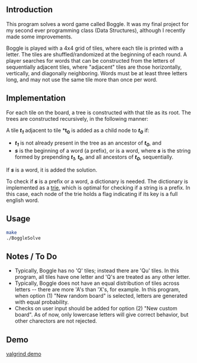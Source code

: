 ## Introduction

This program solves a word game called Boggle. It was my final project for my second ever programming class (Data Structures), although I recently made some improvements. 

Boggle is played with a 4x4 grid of tiles, where each tile is printed with a letter. The tiles are shuffled/randomized at the beginning of each round. A player searches for words that can be constructed from the letters of sequentially adjacent tiles, where "adjacent" tiles are those horizontally, vertically, and diagonally neighboring. Words must be at least three letters long, and may not use the same tile more than once per word.

## Implementation

For each tile on the board, a tree is constructed with that tile as its root. The trees are constructed recursively, in the following manner:

A tile ***t<sub>1</sub>*** adjacent to tile ***t<sub>0</sub>** is added as a child node to ***t<sub>0</sub>*** if:  

+ ***t<sub>1</sub>*** is not already present in the tree as an ancestor of ***t<sub>0</sub>***, and
+ ***s*** is the beginning of a word (a prefix), or is a word, where ***s*** is the string formed by prepending ***t<sub>1</sub>***, ***t<sub>0</sub>***, and all ancestors of ***t<sub>0</sub>***, sequentially.

If ***s*** is a word, it is added the solution.

To check if ***s*** is a prefix or a word, a dictionary is needed. The dictionary is implemented as a [trie](https://en.wikipedia.org/wiki/Tree_(data_structure) "Wikipedia"), which is optimal for checking if a string is a prefix. In this case, each node of the trie holds a flag indicating if its key is a full english word.


## Usage

```bash
make
./BoggleSolve
```

## Notes / To Do

+ Typically, Boggle has no 'Q' tiles; instead there are 'Qu' tiles. In this program, all tiles have one letter and 'Q's are treated as any other letter.
+ Typically, Boggle does not have an equal distribution of tiles across letters -- there are more 'A's than 'X's, for example. In this program, when option (1) "New random board" is selected, letters are generated with equal probability.
+ Checks on user input should be added for option (2) "New custom board". As of now, only lowercase letters will give correct behavior, but other charectors are not rejected.


## Demo
[valgrind demo](tty.gif "")
